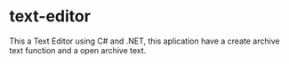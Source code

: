 # text-editor
 This a Text Editor using C# and .NET, this aplication have a create archive text function and a open archive text.
